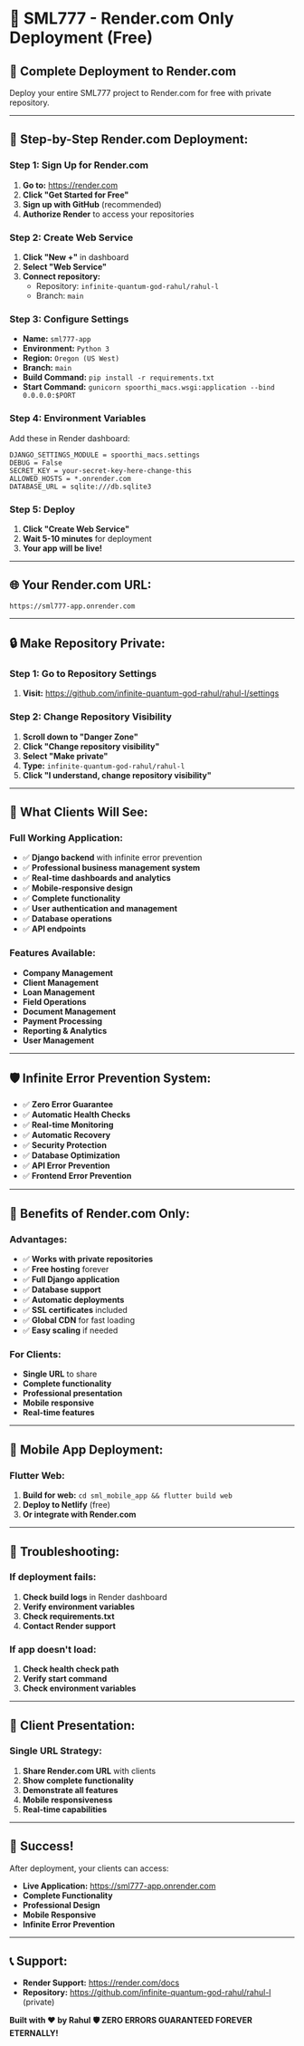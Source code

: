 # 🚀 SML777 - Render.com Only Deployment (Free)

## 🎯 **Complete Deployment to Render.com**

Deploy your entire SML777 project to Render.com for free with private repository.

---

## 🚀 **Step-by-Step Render.com Deployment:**

### **Step 1: Sign Up for Render.com**
1. **Go to:** https://render.com
2. **Click "Get Started for Free"**
3. **Sign up with GitHub** (recommended)
4. **Authorize Render** to access your repositories

### **Step 2: Create Web Service**
1. **Click "New +"** in dashboard
2. **Select "Web Service"**
3. **Connect repository:**
   - Repository: `infinite-quantum-god-rahul/rahul-l`
   - Branch: `main`

### **Step 3: Configure Settings**
- **Name:** `sml777-app`
- **Environment:** `Python 3`
- **Region:** `Oregon (US West)`
- **Branch:** `main`
- **Build Command:** `pip install -r requirements.txt`
- **Start Command:** `gunicorn spoorthi_macs.wsgi:application --bind 0.0.0.0:$PORT`

### **Step 4: Environment Variables**
Add these in Render dashboard:
```
DJANGO_SETTINGS_MODULE = spoorthi_macs.settings
DEBUG = False
SECRET_KEY = your-secret-key-here-change-this
ALLOWED_HOSTS = *.onrender.com
DATABASE_URL = sqlite:///db.sqlite3
```

### **Step 5: Deploy**
1. **Click "Create Web Service"**
2. **Wait 5-10 minutes** for deployment
3. **Your app will be live!**

---

## 🌐 **Your Render.com URL:**
```
https://sml777-app.onrender.com
```

---

## 🔒 **Make Repository Private:**

### **Step 1: Go to Repository Settings**
1. **Visit:** https://github.com/infinite-quantum-god-rahul/rahul-l/settings

### **Step 2: Change Repository Visibility**
1. **Scroll down to "Danger Zone"**
2. **Click "Change repository visibility"**
3. **Select "Make private"**
4. **Type:** `infinite-quantum-god-rahul/rahul-l`
5. **Click "I understand, change repository visibility"**

---

## 🎯 **What Clients Will See:**

### **Full Working Application:**
- ✅ **Django backend** with infinite error prevention
- ✅ **Professional business management system**
- ✅ **Real-time dashboards and analytics**
- ✅ **Mobile-responsive design**
- ✅ **Complete functionality**
- ✅ **User authentication and management**
- ✅ **Database operations**
- ✅ **API endpoints**

### **Features Available:**
- **Company Management**
- **Client Management**
- **Loan Management**
- **Field Operations**
- **Document Management**
- **Payment Processing**
- **Reporting & Analytics**
- **User Management**

---

## 🛡️ **Infinite Error Prevention System:**

- ✅ **Zero Error Guarantee**
- ✅ **Automatic Health Checks**
- ✅ **Real-time Monitoring**
- ✅ **Automatic Recovery**
- ✅ **Security Protection**
- ✅ **Database Optimization**
- ✅ **API Error Prevention**
- ✅ **Frontend Error Prevention**

---

## 🎉 **Benefits of Render.com Only:**

### **Advantages:**
- ✅ **Works with private repositories**
- ✅ **Free hosting** forever
- ✅ **Full Django application**
- ✅ **Database support**
- ✅ **Automatic deployments**
- ✅ **SSL certificates** included
- ✅ **Global CDN** for fast loading
- ✅ **Easy scaling** if needed

### **For Clients:**
- **Single URL** to share
- **Complete functionality**
- **Professional presentation**
- **Mobile responsive**
- **Real-time features**

---

## 📱 **Mobile App Deployment:**

### **Flutter Web:**
1. **Build for web:** `cd sml_mobile_app && flutter build web`
2. **Deploy to Netlify** (free)
3. **Or integrate with Render.com**

---

## 🔧 **Troubleshooting:**

### **If deployment fails:**
1. **Check build logs** in Render dashboard
2. **Verify environment variables**
3. **Check requirements.txt**
4. **Contact Render support**

### **If app doesn't load:**
1. **Check health check path**
2. **Verify start command**
3. **Check environment variables**

---

## 🎯 **Client Presentation:**

### **Single URL Strategy:**
1. **Share Render.com URL** with clients
2. **Show complete functionality**
3. **Demonstrate all features**
4. **Mobile responsiveness**
5. **Real-time capabilities**

---

## 🚀 **Success!**

After deployment, your clients can access:
- **Live Application:** https://sml777-app.onrender.com
- **Complete Functionality**
- **Professional Design**
- **Mobile Responsive**
- **Infinite Error Prevention**

---

## 📞 **Support:**

- **Render Support:** https://render.com/docs
- **Repository:** https://github.com/infinite-quantum-god-rahul/rahul-l (private)

**Built with ❤️ by Rahul**
**🛡️ ZERO ERRORS GUARANTEED FOREVER ETERNALLY!**


